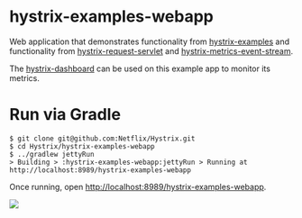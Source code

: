 # hystrix-examples-webapp

Web application that demonstrates functionality from [hystrix-examples](https://github.com/Netflix/Hystrix/tree/master/hystrix-examples) and functionality from [hystrix-request-servlet](https://github.com/Netflix/Hystrix/tree/master/hystrix-contrib/hystrix-request-servlet) and [hystrix-metrics-event-stream](https://github.com/Netflix/Hystrix/tree/master/hystrix-contrib/hystrix-metrics-event-stream).

The [hystrix-dashboard](https://github.com/Netflix/Hystrix/tree/master/hystrix-dashboard) can be used on this example app to monitor its metrics.

# Run via Gradle

```
$ git clone git@github.com:Netflix/Hystrix.git
$ cd Hystrix/hystrix-examples-webapp
$ ../gradlew jettyRun
> Building > :hystrix-examples-webapp:jettyRun > Running at http://localhost:8989/hystrix-examples-webapp
```

Once running, open <a href="http://localhost:8989/hystrix-examples-webapp">http://localhost:8989/hystrix-examples-webapp</a>.


<img src="https://raw.github.com/wiki/Netflix/Hystrix/images/hystrix-examples-webapp-home.png">
